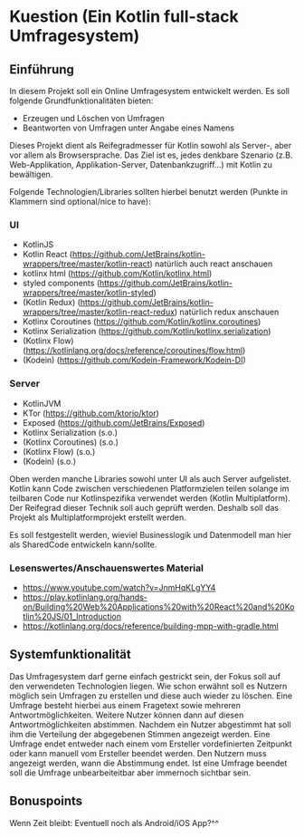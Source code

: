# Kuestion (Ein Kotlin full-stack Umfragesystem)

## Einführung

In diesem Projekt soll ein Online Umfragesystem entwickelt werden. Es soll folgende Grundfunktionalitäten
bieten:

- Erzeugen und Löschen von Umfragen
- Beantworten von Umfragen unter Angabe eines Namens

Dieses Projekt dient als Reifegradmesser für Kotlin sowohl als Server-, aber vor allem als Browsersprache.
Das Ziel ist es, jedes denkbare Szenario (z.B. Web-Applikation, Applikation-Server, Datenbankzugriff...)
mit Kotlin zu bewältigen.

Folgende Technologien/Libraries sollten hierbei benutzt werden (Punkte in Klammern sind optional/nice to have):

### UI

+ KotlinJS
+ Kotlin React (https://github.com/JetBrains/kotlin-wrappers/tree/master/kotlin-react)
  natürlich auch react anschauen
+ kotlinx html (https://github.com/Kotlin/kotlinx.html)
+ styled components (https://github.com/JetBrains/kotlin-wrappers/tree/master/kotlin-styled)
+ (Kotlin Redux) (https://github.com/JetBrains/kotlin-wrappers/tree/master/kotlin-react-redux)
  natürlich redux anschauen
+ Kotlinx Coroutines (https://github.com/Kotlin/kotlinx.coroutines)
+ Kotlinx Serialization (https://github.com/Kotlin/kotlinx.serialization)
+ (Kotlinx Flow) (https://kotlinlang.org/docs/reference/coroutines/flow.html)
+ (Kodein) (https://github.com/Kodein-Framework/Kodein-DI)

### Server

+ KotlinJVM
+ KTor (https://github.com/ktorio/ktor)
+ Exposed (https://github.com/JetBrains/Exposed)
+ Kotlinx Serialization (s.o.)
+ (Kotlinx Coroutines) (s.o.)
+ (Kotlinx Flow) (s.o.)
+ (Kodein) (s.o.)

Oben werden manche Libraries sowohl unter UI als auch Server aufgelistet. Kotlin kann Code zwischen verschiedenen Platformzielen teilen solange im teilbaren Code nur Kotlinspezifika verwendet werden (Kotlin Multiplatform). Der Reifegrad dieser Technik soll auch geprüft werden. Deshalb soll das Projekt als Multiplatformprojekt erstellt werden.

Es soll festgestellt werden, wieviel Businesslogik und Datenmodell man hier als SharedCode entwickeln kann/sollte.

### Lesenswertes/Anschauenswertes Material

+ https://www.youtube.com/watch?v=JnmHqKLgYY4
+ https://play.kotlinlang.org/hands-on/Building%20Web%20Applications%20with%20React%20and%20Kotlin%20JS/01_Introduction
+ https://kotlinlang.org/docs/reference/building-mpp-with-gradle.html

## Systemfunktionalität

Das Umfragesystem darf gerne einfach gestrickt sein, der Fokus soll auf den verwendeten Technologien liegen.
Wie schon erwähnt soll es Nutzern möglich sein Umfragen zu erstellen und diese auch wieder zu löschen.
Eine Umfrage besteht hierbei aus einem Fragetext sowie mehreren Antwortmöglichkeiten.
Weitere Nutzer können dann auf diesen Antwortmöglichkeiten abstimmen. 
Nachdem ein Nutzer abgestimmt hat soll ihm die Verteilung der abgegebenen Stimmen angezeigt werden.
Eine Umfrage endet entweder nach einem vom Ersteller vordefinierten Zeitpunkt oder kann manuell vom Ersteller beendet werden. Den Nutzern muss angezeigt werden, wann die Abstimmung endet.
Ist eine Umfrage beendet soll die Umfrage unbearbeiteitbar aber immernoch sichtbar sein.

## Bonuspoints

Wenn Zeit bleibt: Eventuell noch als Android/iOS App?^^
